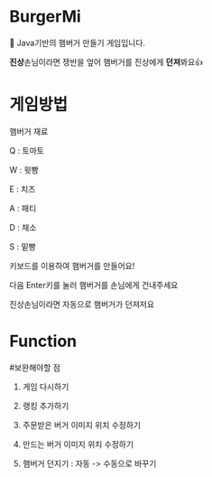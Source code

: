 # BurgerMi
🍔 Java기반의 햄버거 만들기 게임입니다.

**진상**손님이라면 쟁반을 엎어 햄버거를 진상에게 **던져**봐요👍

# 게임방법
햄버거 재료

Q : 토마토

W : 윗빵

E : 치즈

A : 패티

D : 채소

S : 밑빵

키보드를 이용하여 햄버거를 만들어요!

다음 Enter키를 눌러 햄버거를 손님에게 건내주세요

진상손님이라면 자동으로 햄버거가 던져저요

# Function

#보완해야할 점
1. 게임 다시하기

2. 랭킹 추가하기

3. 주문받은 버거 이미지 위치 수정하기

4. 만드는 버거 이미지 위치 수정하기

5. 햄버거 던지기 : 자동 -> 수동으로 바꾸기

